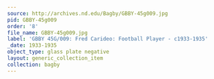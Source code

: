 ```yaml
---
source: http://archives.nd.edu/Bagby/GBBY-45g009.jpg
pid: GBBY-45g009
order: '8'
file_name: GBBY-45g009.jpg
label: 'GBBY 45G/009: Fred Carideo: Football Player - c1933-1935'
_date: 1933-1935
object_type: glass plate negative
layout: generic_collection_item
collection: bagby
---
```

